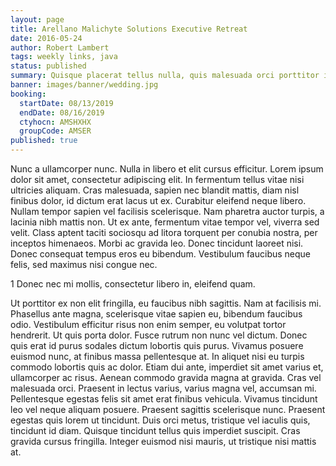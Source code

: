 ```yaml
---
layout: page
title: Arellano Malichyte Solutions Executive Retreat
date: 2016-05-24
author: Robert Lambert
tags: weekly links, java
status: published
summary: Quisque placerat tellus nulla, quis malesuada orci porttitor in. Suspendisse.
banner: images/banner/wedding.jpg
booking:
  startDate: 08/13/2019
  endDate: 08/16/2019
  ctyhocn: AMSHXHX
  groupCode: AMSER
published: true
---
```

Nunc a ullamcorper nunc. Nulla in libero et elit cursus efficitur. Lorem ipsum dolor sit amet, consectetur adipiscing elit. In fermentum tellus vitae nisi ultricies aliquam. Cras malesuada, sapien nec blandit mattis, diam nisl finibus dolor, id dictum erat lacus ut ex. Curabitur eleifend neque libero. Nullam tempor sapien vel facilisis scelerisque. Nam pharetra auctor turpis, a lacinia nibh mattis non. Ut ex ante, fermentum vitae tempor vel, viverra sed velit. Class aptent taciti sociosqu ad litora torquent per conubia nostra, per inceptos himenaeos. Morbi ac gravida leo. Donec tincidunt laoreet nisi. Donec consequat tempus eros eu bibendum. Vestibulum faucibus neque felis, sed maximus nisi congue nec.

1 Donec nec mi mollis, consectetur libero in, eleifend quam.

Ut porttitor ex non elit fringilla, eu faucibus nibh sagittis. Nam at facilisis mi. Phasellus ante magna, scelerisque vitae sapien eu, bibendum faucibus odio. Vestibulum efficitur risus non enim semper, eu volutpat tortor hendrerit. Ut quis porta dolor. Fusce rutrum non nunc vel dictum. Donec quis erat id purus sodales dictum lobortis quis purus. Vivamus posuere euismod nunc, at finibus massa pellentesque at. In aliquet nisi eu turpis commodo lobortis quis ac dolor. Etiam dui ante, imperdiet sit amet varius et, ullamcorper ac risus. Aenean commodo gravida magna at gravida. Cras vel malesuada orci. Praesent in lectus varius, varius magna vel, accumsan mi. Pellentesque egestas felis sit amet erat finibus vehicula.
Vivamus tincidunt leo vel neque aliquam posuere. Praesent sagittis scelerisque nunc. Praesent egestas quis lorem ut tincidunt. Duis orci metus, tristique vel iaculis quis, tincidunt id diam. Quisque tincidunt tellus quis imperdiet suscipit. Cras gravida cursus fringilla. Integer euismod nisi mauris, ut tristique nisi mattis at.
